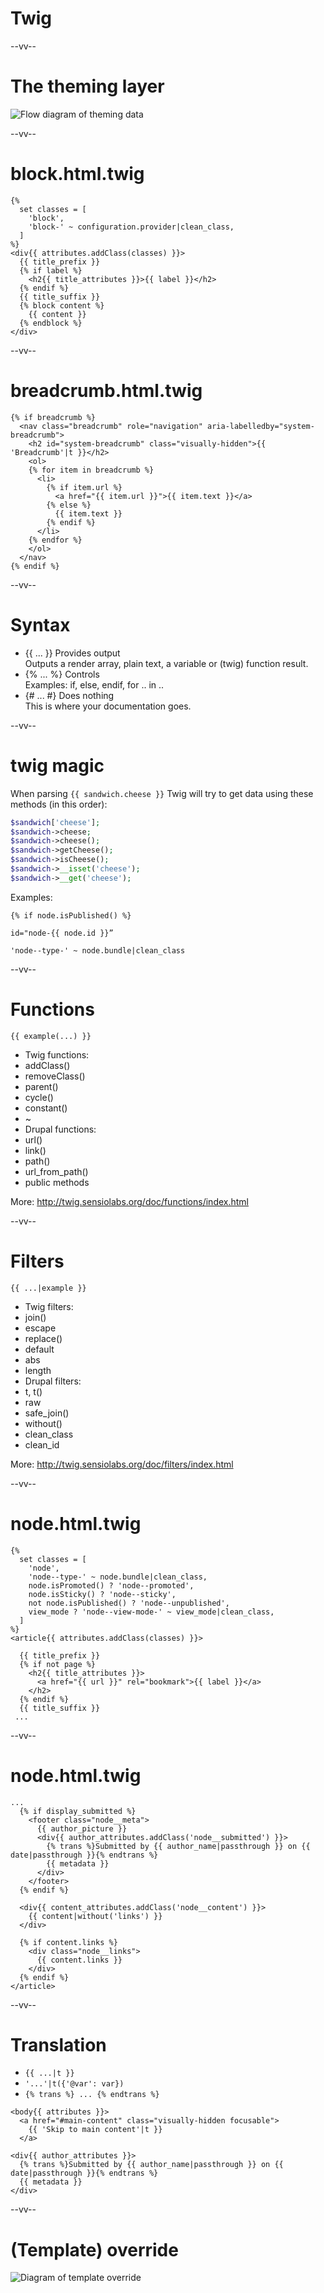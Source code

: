 # Twig

--vv--

# The theming layer

![Flow diagram of theming data](lesson-5/slides/images/theme-data-diagram.png) <!-- .element: style="width: 35%;" -->

--vv--

# block.html.twig

```twig
{%
  set classes = [
    'block',
    'block-' ~ configuration.provider|clean_class,
  ]
%}
<div{{ attributes.addClass(classes) }}>
  {{ title_prefix }}
  {% if label %}
    <h2{{ title_attributes }}>{{ label }}</h2>
  {% endif %}
  {{ title_suffix }}
  {% block content %}
    {{ content }}
  {% endblock %}
</div>
```

--vv--

# breadcrumb.html.twig

```twig
{% if breadcrumb %}
  <nav class="breadcrumb" role="navigation" aria-labelledby="system-breadcrumb">
    <h2 id="system-breadcrumb" class="visually-hidden">{{ 'Breadcrumb'|t }}</h2>
    <ol>
    {% for item in breadcrumb %}
      <li>
        {% if item.url %}
          <a href="{{ item.url }}">{{ item.text }}</a>
        {% else %}
          {{ item.text }}
        {% endif %}
      </li>
    {% endfor %}
    </ol>
  </nav>
{% endif %}
```

--vv--

# Syntax
- {{ ... }} Provides output <br>Outputs a render array, plain text, a variable or (twig) function result.
- {% ... %} Controls <br>Examples: if, else, endif, for .. in ..
- {# ... #} Does nothing <br>This is where your documentation goes.

--vv--

# twig magic

When parsing `{{ sandwich.cheese }}` Twig will try to get data using these methods (in this order):

```php
$sandwich['cheese'];
$sandwich->cheese;
$sandwich->cheese();
$sandwich->getCheese();
$sandwich->isCheese();
$sandwich->__isset('cheese');
$sandwich->__get('cheese');
```

Examples:
```twig
{% if node.isPublished() %}

id="node-{{ node.id }}”

'node--type-' ~ node.bundle|clean_class
```

--vv--

# Functions
<!-- .slide: class="layout-two-col"-->

```twig
{{ example(...) }}
```

- Twig functions:
- addClass()
- removeClass()
- parent()
- cycle()
- constant()
- ~
- Drupal functions:
- url()
- link()
- path()
- url_from_path()
- public methods

More: http://twig.sensiolabs.org/doc/functions/index.html

--vv--

# Filters
<!-- .slide: class="layout-two-col"-->

```twig
{{ ...|example }}
```

- Twig filters:
- join()
- escape
- replace()
- default
- abs
- length
- Drupal filters:
- t, t()
- raw
- safe_join()
- without()
- clean_class
- clean_id

More: http://twig.sensiolabs.org/doc/filters/index.html

--vv--

# node.html.twig

```twig
{%
  set classes = [
    'node',
    'node--type-' ~ node.bundle|clean_class,
    node.isPromoted() ? 'node--promoted',
    node.isSticky() ? 'node--sticky',
    not node.isPublished() ? 'node--unpublished',
    view_mode ? 'node--view-mode-' ~ view_mode|clean_class,
  ]
%}
<article{{ attributes.addClass(classes) }}>

  {{ title_prefix }}
  {% if not page %}
    <h2{{ title_attributes }}>
      <a href="{{ url }}" rel="bookmark">{{ label }}</a>
    </h2>
  {% endif %}
  {{ title_suffix }}
 ...
```

--vv--

# node.html.twig

```twig
...
  {% if display_submitted %}
    <footer class="node__meta">
      {{ author_picture }}
      <div{{ author_attributes.addClass('node__submitted') }}>
        {% trans %}Submitted by {{ author_name|passthrough }} on {{ date|passthrough }}{% endtrans %}
        {{ metadata }}
      </div>
    </footer>
  {% endif %}

  <div{{ content_attributes.addClass('node__content') }}>
    {{ content|without('links') }}
  </div>

  {% if content.links %}
    <div class="node__links">
      {{ content.links }}
    </div>
  {% endif %}
</article>
```

--vv--

# Translation
- `{{ ...|t }}`
- `'...'|t({'@var': var})`
- `{% trans %} ... {% endtrans %}`

```twig
<body{{ attributes }}>
  <a href="#main-content" class="visually-hidden focusable">
    {{ 'Skip to main content'|t }}
  </a>
```

```twig
<div{{ author_attributes }}>
  {% trans %}Submitted by {{ author_name|passthrough }} on {{ date|passthrough }}{% endtrans %}
  {{ metadata }}
</div>
```

--vv--

# (Template) override

![Diagram of template override](lesson-5/slides/images/theme-template-override-diagram.png) <!-- .element: style="width: 60%;" -->
